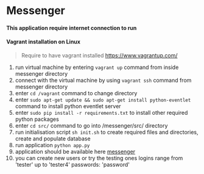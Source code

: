 # Messenger
#### This application require internet connection to run
#### Vagrant installation on Linux
> Require to have vagrant installed https://www.vagrantup.com/
1. run virtual machine by entering `vagrant up` command from inside messenger directory
2. connect with the virtual machine by using `vagrant ssh` command from messenger directory
3. enter `cd /vagrant` command to change directory
4. enter `sudo apt-get update && sudo apt-get install python-eventlet` command to install python eventlet server
5. enter `sudo pip install -r requirements.txt` to install other required python packages
6. enter `cd src/` command to go into  /messenger/src/ directory
7. run initialisation script `sh init.sh` to create required files and directories, create and populate database
8. run application `python app.py`
9. application should be available here [messenger](http://localhost:5000)
10. you can create new users or try the testing ones logins range from 'tester' up to 'tester4' passwords: 'password'
